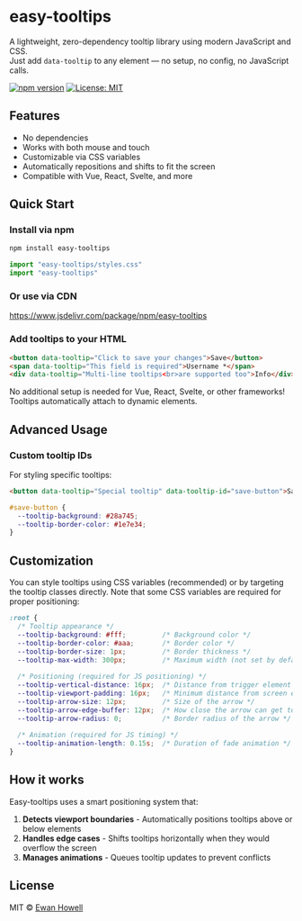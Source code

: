 # easy-tooltips

A lightweight, zero-dependency tooltip library using modern JavaScript and CSS.  
Just add `data-tooltip` to any element — no setup, no config, no JavaScript calls.

[![npm version](https://badge.fury.io/js/easy-tooltips.svg)](https://www.npmjs.com/package/easy-tooltips)
[![License: MIT](https://img.shields.io/badge/License-MIT-yellow.svg)](https://opensource.org/licenses/MIT)

## Features

* No dependencies
* Works with both mouse and touch
* Customizable via CSS variables
* Automatically repositions and shifts to fit the screen
* Compatible with Vue, React, Svelte, and more

## Quick Start

### Install via npm
```bash
npm install easy-tooltips
```

```js
import "easy-tooltips/styles.css"
import "easy-tooltips"
```

### Or use via CDN
https://www.jsdelivr.com/package/npm/easy-tooltips

### Add tooltips to your HTML
```html
<button data-tooltip="Click to save your changes">Save</button>
<span data-tooltip="This field is required">Username *</span>
<div data-tooltip="Multi-line tooltips<br>are supported too">Info</div>
```

No additional setup is needed for Vue, React, Svelte, or other frameworks! Tooltips automatically attach to dynamic elements.

## Advanced Usage

### Custom tooltip IDs
For styling specific tooltips:
```html
<button data-tooltip="Special tooltip" data-tooltip-id="save-button">Save</button>
```

```css
#save-button {
  --tooltip-background: #28a745;
  --tooltip-border-color: #1e7e34;
}
```

## Customization

You can style tooltips using CSS variables (recommended) or by targeting the tooltip classes directly. Note that some CSS variables are required for proper positioning:

```css
:root {
  /* Tooltip appearance */
  --tooltip-background: #fff;         /* Background color */
  --tooltip-border-color: #aaa;       /* Border color */
  --tooltip-border-size: 1px;         /* Border thickness */
  --tooltip-max-width: 300px;         /* Maximum width (not set by default) */
  
  /* Positioning (required for JS positioning) */
  --tooltip-vertical-distance: 16px;  /* Distance from trigger element */
  --tooltip-viewport-padding: 16px;   /* Minimum distance from screen edges */
  --tooltip-arrow-size: 12px;         /* Size of the arrow */
  --tooltip-arrow-edge-buffer: 12px;  /* How close the arrow can get to the edge of a tooltip */
  --tooltip-arrow-radius: 0;          /* Border radius of the arrow */
  
  /* Animation (required for JS timing) */
  --tooltip-animation-length: 0.15s;  /* Duration of fade animation */
}
```

## How it works

Easy-tooltips uses a smart positioning system that:

1. **Detects viewport boundaries** - Automatically positions tooltips above or below elements
2. **Handles edge cases** - Shifts tooltips horizontally when they would overflow the screen
3. **Manages animations** - Queues tooltip updates to prevent conflicts

## License

MIT © [Ewan Howell](https://github.com/ewanhowell5195)